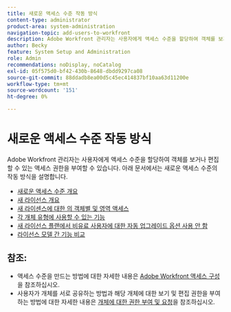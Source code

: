 ```yaml
---
title: 새로운 액세스 수준 작동 방식
content-type: administrator
product-area: system-administration
navigation-topic: add-users-to-workfront
description: Adobe Workfront 관리자는 사용자에게 액세스 수준을 할당하여 객체를 보거나 편집할 수 있는 액세스 권한을 부여할 수 있습니다. 아래 문서에서는 새로운 액세스 수준의 작동 방식을 설명합니다.
author: Becky
feature: System Setup and Administration
role: Admin
recommendations: noDisplay, noCatalog
exl-id: 05f575d0-bf42-430b-8648-dbdd9297ca08
source-git-commit: 88ddadb8ea00d5c45ec414837bf10aa63d11200e
workflow-type: tm+mt
source-wordcount: '151'
ht-degree: 0%

---
```


# 새로운 액세스 수준 작동 방식

Adobe Workfront 관리자는 사용자에게 액세스 수준을 할당하여 객체를 보거나 편집할 수 있는 액세스 권한을 부여할 수 있습니다. 아래 문서에서는 새로운 액세스 수준의 작동 방식을 설명합니다.

* [새로운 액세스 수준 개요](/help/quicksilver/administration-and-setup/add-users/how-access-levels-work/access-level-overview.md)
* [새 라이선스 개요](/help/quicksilver/administration-and-setup/add-users/how-access-levels-work/licenses-overview.md)
* [새 라이센스에 대한 의 객체별 및 영역 액세스](/help/quicksilver/administration-and-setup/add-users/how-access-levels-work/access-to-objects-areas-license-types.md)
* [각 개체 유형에 사용할 수 있는 기능](/help/quicksilver/administration-and-setup/add-users/how-access-levels-work/functionality-available-for-objects.md)
* [새 라이선스 플랜에서 비유료 사용자에 대한 자동 업그레이드 옵션 사용 안 함](/help/quicksilver/administration-and-setup/add-users/how-access-levels-work/disable-auto-upgrade.md)
* [라이선스 모델 간 기능 비교](/help/quicksilver/administration-and-setup/add-users/how-access-levels-work/comparing-old-and-new-license-models.md)

## 참조:

* 액세스 수준을 만드는 방법에 대한 자세한 내용은 [Adobe Workfront 액세스 구성](../../../administration-and-setup/add-users/configure-and-grant-access/configure-access.md)을 참조하십시오.
* 사용자가 개체를 서로 공유하는 방법과 해당 개체에 대한 보기 및 편집 권한을 부여하는 방법에 대한 자세한 내용은 [개체에 대한 권한 부여 및 요청](../../../workfront-basics/grant-and-request-access-to-objects/grant-and-request-access-to-objects.md)을 참조하십시오.
